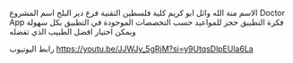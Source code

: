 الاسم منة الله وائل ابو كريم كلية فلسطين التقنية فرع دير البلح 
اسم المشروع Doctor App
فكرة التطبيق حجز للمواعيد حسب التخصصات الموجودة في التطبيق بكل سهولة ويمكن اختيار افضل الطبيب الذي تفضله

رابط اليوتيوب
https://youtu.be/JJWJy_5gRjM?si=y9UtqsDlpEUla6La
 
